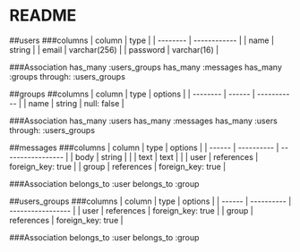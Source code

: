 # README

##users
###columns
|  column  |    type      |
| -------- | ------------ |
| name     | string       |
| email    | varchar(256) |
| password | varchar(16)  |

###Association
has_many :users_groups
has_many :messages
has_many :groups through: :users_groups

##groups
##columns
|  column  |  type  |   options   |
| -------- | ------ | ----------- |
| name     | string | null: false |

###Association
has_many :users
has_many :messages
has_many :users through: :users_groups

##messages
###columns
| column |    type    |      options      |
| ------ | ---------- | ----------------- |
| body   | string     |                   |
| text   | text       |                   |
| user   | references | foreign_key: true |
| group  | references | foreign_key: true |

###Association
belongs_to :user
belongs_to :group

##users_groups
###columns
| column |    type    |      options      |
| ------ | ---------- | ----------------- |
| user   | references | foreign_key: true |
| group  | references | foreign_key: true |

###Association
belongs_to :user
belongs_to :group
